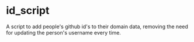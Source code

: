 # id_script
A script to add people's github id's to their domain data, removing the need for updating the person's username every time.
